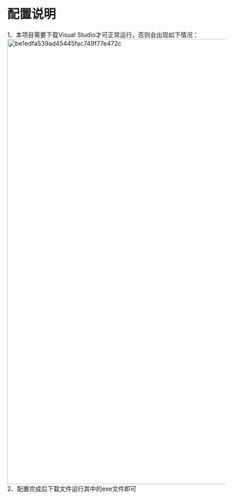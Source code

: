 # 配置说明  
1、本项目需要下载Visual Studio才可正常运行，否则会出现如下情况：  
<img width="1028" alt="be1edfa539ad45445fac749f77e472c" src="https://github.com/Bistu-OSSDT-2023/4-miamiamiamia/assets/138196419/fc43557f-112e-40ee-98a1-79c50ba4abfe">  
2、配置完成后下载文件运行其中的exe文件即可
